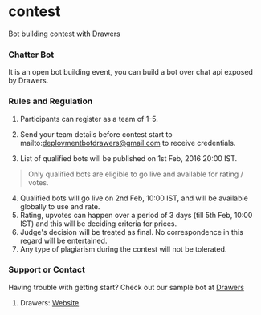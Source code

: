 # contest
Bot building contest with Drawers

### Chatter Bot
It is an open bot building event, you can build a bot over chat api exposed by Drawers.

### Rules and Regulation

1. Participants can register as a team of 1-5.
2. Send your team details before contest start to mailto:deploymentbotdrawers@gmail.com to receive credentials.

3. List of qualified bots will be published on 1st Feb, 2016 20:00 IST.
> Only qualified bots are eligible to go live and available for rating / votes.

4. Qualified bots will go live on 2nd Feb, 10:00 IST, and will be available globally to use and rate.
5. Rating, upvotes can happen over a period of 3 days (till 5th Feb, 10:00 IST) and this will be deciding criteria for prices.
6. Judge's decision will be treated as final. No correspondence in this regard will be entertained.
7. Any type of plagiarism during the contest will not be tolerated.

### Support or Contact
Having trouble with getting start? Check out our sample bot at [Drawers](https://github.com/DrawersApp) 
1. Drawers: [Website](http://wantdrawers.in)
